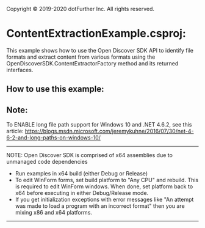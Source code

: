 Copyright © 2019-2020 dotFurther Inc. All rights reserved. 

# ContentExtractionExample.csproj:

This example shows how to use the Open Discover SDK API to identify file formats and extract content from various
formats using the OpenDiscoverSDK.ContentExtractorFactory method and its returned interfaces.


## How to use this example:


## Note:
To ENABLE long file path support for Windows 10 and .NET 4.6.2, see this article:
 https://blogs.msdn.microsoft.com/jeremykuhne/2016/07/30/net-4-6-2-and-long-paths-on-windows-10/
 
 
------------------------------------------------------------------------------------------------------------------------
NOTE: Open Discover SDK is comprised of x64 assemblies due to unmanaged code dependencies

- Run examples in x64 build (either Debug or Release)
- To edit WinForm forms, set build platform to "Any CPU" and rebuild. This is required to edit WinForm windows. When done, set platform 
  back to x64 before executing in either Debug/Release mode.
- If you get initialization exceptions with error messages like "An attempt was made to load a program with
  an incorrect format" then you are mixing x86 and x64 platforms.
------------------------------------------------------------------------------------------------------------------------
